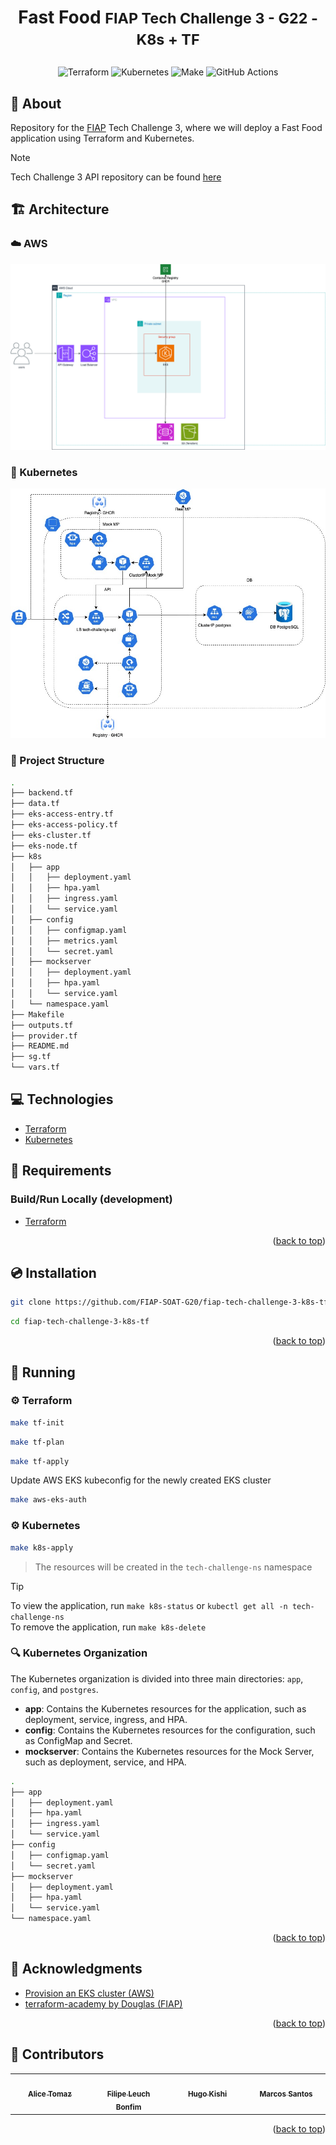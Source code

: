 <a name="readme-top"></a>

# <p align="center"><b>Fast Food</b> <small>FIAP Tech Challenge 3 - G22 - K8s + TF</small></p>

<p align="center">
    <img src="https://img.shields.io/badge/Tools-Terraform-informational?style=flat-square&logo=terraform&color=7B42BC" alt="Terraform" />
    <img src="https://img.shields.io/badge/Tools-Kubernetes-informational?style=flat-square&logo=kubernetes&color=326CE5" alt="Kubernetes" />
    <img src="https://img.shields.io/badge/Tools-Make-informational?style=flat-square&logo=make&color=6D00CC" alt="Make" />
    <img src="https://img.shields.io/badge/Tools-GitHub_Actions-informational?style=flat-square&logo=githubactions&color=222222" alt="GitHub Actions" />
</p>


## 💬 About

Repository for the [FIAP](https://postech.fiap.com.br/) Tech Challenge 3, where we will deploy a Fast Food application using Terraform and Kubernetes.

> [!NOTE]
> Tech Challenge 3 API repository can be found [here](https://github.com/FIAP-SOAT-G20/fiap-tech-challenge-3-api)  


## 🏗️ Architecture

### :cloud: AWS
![AWS EKS](docs/tc3-aws-eks.png)

### :whale: Kubernetes

![Kubernetes](docs/tc3-k8s.jpg)

### :open_file_folder: Project Structure

```sh
.
├── backend.tf
├── data.tf
├── eks-access-entry.tf
├── eks-access-policy.tf
├── eks-cluster.tf
├── eks-node.tf
├── k8s
│   ├── app
│   │   ├── deployment.yaml
│   │   ├── hpa.yaml
│   │   ├── ingress.yaml
│   │   └── service.yaml
│   ├── config
│   │   ├── configmap.yaml
│   │   ├── metrics.yaml
│   │   └── secret.yaml
│   ├── mockserver
│   │   ├── deployment.yaml
│   │   ├── hpa.yaml
│   │   └── service.yaml
│   └── namespace.yaml
├── Makefile
├── outputs.tf
├── provider.tf
├── README.md
├── sg.tf
└── vars.tf
```

## :computer: Technologies

- [Terraform](https://www.terraform.io/)
- [Kubernetes](https://kubernetes.io/)

## :scroll: Requirements

### Build/Run Locally (development)

- [Terraform](https://www.terraform.io/)


<p align="right">(<a href="#readme-top">back to top</a>)</p>

## :cd: Installation

```sh
git clone https://github.com/FIAP-SOAT-G20/fiap-tech-challenge-3-k8s-tf.git
```

```sh
cd fiap-tech-challenge-3-k8s-tf
```

<p align="right">(<a href="#readme-top">back to top</a>)</p>

## :runner: Running

### :gear: Terraform

```bash
make tf-init
```
```bash
make tf-plan
```
```bash
make tf-apply
```

Update AWS EKS kubeconfig for the newly created EKS cluster
```bash
make aws-eks-auth
```

### :gear: Kubernetes

```bash
make k8s-apply
```

> The resources will be created in the `tech-challenge-ns` namespace

> [!TIP]
> To view the application, run `make k8s-status` or `kubectl get all -n tech-challenge-ns`  
> To remove the application, run `make k8s-delete`

### :mag: Kubernetes Organization

The Kubernetes organization is divided into three main directories: `app`, `config`, and `postgres`.

- **app**: Contains the Kubernetes resources for the application, such as deployment, service, ingress, and HPA.
- **config**: Contains the Kubernetes resources for the configuration, such as ConfigMap and Secret.
- **mockserver**: Contains the Kubernetes resources for the Mock Server, such as deployment, service, and HPA.

```sh
.
├── app
│   ├── deployment.yaml
│   ├── hpa.yaml
│   ├── ingress.yaml
│   └── service.yaml
├── config
│   ├── configmap.yaml
│   └── secret.yaml
├── mockserver
│   ├── deployment.yaml
│   ├── hpa.yaml
│   └── service.yaml
└── namespace.yaml
```

<p align="right">(<a href="#readme-top">back to top</a>)</p>

## :clap: Acknowledgments

- [Provision an EKS cluster (AWS)](https://developer.hashicorp.com/terraform/tutorials/kubernetes/eks)
- [terraform-academy by Douglas (FIAP)](https://github.com/dougls/terraform-academy)

<p align="right">(<a href="#readme-top">back to top</a>)</p>

## :busts_in_silhouette: Contributors

<div align="center">
  <table>
    <tbody>
      <tr>
        <td align="center" valign="top" width="14.28%"><a href="https://github.com/atomaz"><img src="https://github.com/atomaz.png" width="100px;" alt=""/><br /><sub><b>Alice Tomaz</b></sub></a><br />
        <td align="center" valign="top" width="14.28%"><a href="https://github.com/filipe1309"><img src="https://github.com/filipe1309.png" width="100px;" alt=""/><br /><sub><b>Filipe Leuch Bonfim</b></sub></a><br />
        <td align="center" valign="top" width="14.28%"><a href="https://github.com/hugokishi"><img src="https://github.com/hugokishi.png" width="100px;" alt=""/><br /><sub><b>Hugo Kishi</b></sub></a><br />
        <td align="center" valign="top" width="14.28%"><a href="https://github.com/marcos-nsantos"><img src="https://github.com/marcos-nsantos.png" width="100px;" alt=""/><br /><sub><b>Marcos Santos</b></sub></a><br />
      </tr>
    </tbody>
  </table>
</div>

<p align="right">(<a href="#readme-top">back to top</a>)</p>

